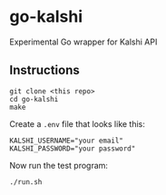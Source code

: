 # go-kalshi

Experimental Go wrapper for Kalshi API

## Instructions

```
git clone <this repo>
cd go-kalshi
make
```

Create a `.env` file that looks like this:

```
KALSHI_USERNAME="your email"
KALSHI_PASSWORD="your password"
```

Now run the test program:

```
./run.sh
```

